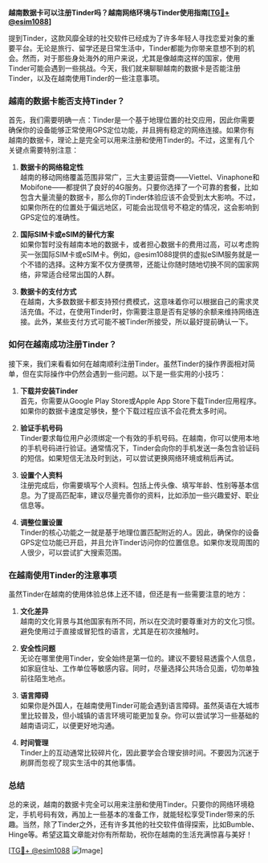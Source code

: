 **越南数据卡可以注册Tinder吗？越南网络环境与Tinder使用指南[[TG💪+ @esim1088](https://t.me/s/esim1088)]**

提到Tinder，这款风靡全球的社交软件已经成为了许多年轻人寻找恋爱对象的重要平台。无论是旅行、留学还是日常生活中，Tinder都能为你带来意想不到的机会。然而，对于那些身处海外的用户来说，尤其是像越南这样的国家，使用Tinder可能会遇到一些挑战。今天，我们就来聊聊越南的数据卡是否能注册Tinder，以及在越南使用Tinder的一些注意事项。

### 越南的数据卡能否支持Tinder？

首先，我们需要明确一点：Tinder是一个基于地理位置的社交应用，因此你需要确保你的设备能够正常使用GPS定位功能，并且拥有稳定的网络连接。如果你有越南的数据卡，理论上是完全可以用来注册和使用Tinder的。不过，这里有几个关键点需要特别注意：

1. **数据卡的网络稳定性**  
   越南的移动网络覆盖范围非常广，三大主要运营商——Viettel、Vinaphone和Mobifone——都提供了良好的4G服务。只要你选择了一个可靠的套餐，比如包含大量流量的数据卡，那么你的Tinder体验应该不会受到太大影响。不过，如果你所在的位置处于偏远地区，可能会出现信号不稳定的情况，这会影响到GPS定位的准确性。

2. **国际SIM卡或eSIM的替代方案**  
   如果你暂时没有越南本地的数据卡，或者担心数据卡的费用过高，可以考虑购买一张国际SIM卡或eSIM卡。例如，@esim1088提供的虚拟eSIM服务就是一个不错的选择。这种方案不仅方便携带，还能让你随时随地切换不同的国家网络，非常适合经常出国的人群。

3. **数据卡的支付方式**  
   在越南，大多数数据卡都支持预付费模式，这意味着你可以根据自己的需求灵活充值。不过，在使用Tinder时，你需要注意是否有足够的余额来维持网络连接。此外，某些支付方式可能不被Tinder所接受，所以最好提前确认一下。

### 如何在越南成功注册Tinder？

接下来，我们来看看如何在越南顺利注册Tinder。虽然Tinder的操作界面相对简单，但在实际操作中仍然会遇到一些问题。以下是一些实用的小技巧：

1. **下载并安装Tinder**  
   首先，你需要从Google Play Store或Apple App Store下载Tinder应用程序。如果你的数据卡速度足够快，整个下载过程应该不会花费太多时间。

2. **验证手机号码**  
   Tinder要求每位用户必须绑定一个有效的手机号码。在越南，你可以使用本地的手机号码进行验证。通常情况下，Tinder会向你的手机发送一条包含验证码的短信。如果短信无法及时到达，可以尝试更换网络环境或稍后再试。

3. **设置个人资料**  
   注册完成后，你需要填写个人资料。包括上传头像、填写年龄、性别等基本信息。为了提高匹配率，建议尽量完善你的资料，比如添加一些兴趣爱好、职业信息等。

4. **调整位置设置**  
   Tinder的核心功能之一就是基于地理位置匹配附近的人。因此，确保你的设备GPS定位功能已开启，并且允许Tinder访问你的位置信息。如果你发现周围的人很少，可以尝试扩大搜索范围。

### 在越南使用Tinder的注意事项

虽然Tinder在越南的使用体验总体上还不错，但还是有一些需要注意的地方：

1. **文化差异**  
   越南的文化背景与其他国家有所不同，所以在交流时要尊重对方的文化习惯。避免使用过于直接或冒犯性的语言，尤其是在初次接触时。

2. **安全性问题**  
   无论在哪里使用Tinder，安全始终是第一位的。建议不要轻易透露个人信息，如家庭住址、工作单位等敏感内容。同时，尽量选择公共场合见面，切勿单独前往陌生地点。

3. **语言障碍**  
   如果你是外国人，在越南使用Tinder可能会遇到语言障碍。虽然英语在大城市里比较普及，但小城镇的语言环境可能更加复杂。你可以尝试学习一些基础的越南语词汇，以便更好地沟通。

4. **时间管理**  
   Tinder上的互动通常比较碎片化，因此要学会合理安排时间。不要因为沉迷于刷屏而忽视了现实生活中的其他事情。

### 总结

总的来说，越南的数据卡完全可以用来注册和使用Tinder。只要你的网络环境稳定，手机号码有效，再加上一些基本的准备工作，就能轻松享受Tinder带来的乐趣。当然，除了Tinder之外，还有许多其他的社交软件值得探索，比如Bumble、Hinge等。希望这篇文章能对你有所帮助，祝你在越南的生活充满惊喜与美好！

[[TG💪+ @esim1088](https://t.me/s/esim1088) ![Image](https://i.postimg.cc/4NQfJmqS/Snipaste-2025-05-13-00-14-12.png)]